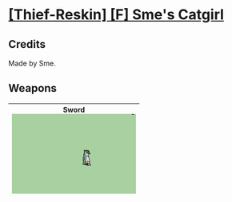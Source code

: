 # [\[Thief-Reskin\] \[F\] Sme's Catgirl](./)
## Credits

Made by Sme.

## Weapons

| <b>Sword</b><br/><img alt="Sword animation" src="./1.%20Sword/Sword.gif"/> |
| :---: |
